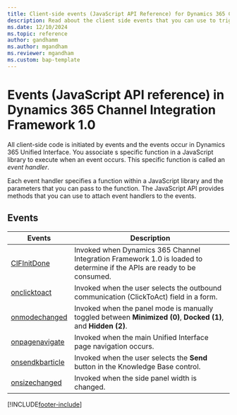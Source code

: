 ```yaml
---
title: Client-side events (JavaScript API Reference) for Dynamics 365 Channel Integration Framework 1.0 
description: Read about the client side events that you can use to trigger the client-side code in Dynamics 365 Channel Integration Framework 1.0.
ms.date: 12/10/2024
ms.topic: reference
author: gandhamm
ms.author: mgandham
ms.reviewer: mgandham
ms.custom: bap-template 
---
```


# Events (JavaScript API reference) in Dynamics 365 Channel Integration Framework 1.0

All client-side code is initiated by events and the events occur in Dynamics 365 Unified Interface. You associate s specific function in a JavaScript library to execute when an event occurs. This specific function is called an *event handler*.

Each event handler specifies a function within a JavaScript library and the parameters that you can pass to the function. The JavaScript API provides methods that you can use to attach event handlers to the events.

## Events

| Events | Description |
|---------|-------------|
| [CIFInitDone](events/cifinitdone.md) | Invoked when Dynamics 365 Channel Integration Framework 1.0 is loaded to determine if the APIs are ready to be consumed. |
| [onclicktoact](events/onclicktoact.md) | Invoked when the user selects the outbound communication (ClickToAct) field in a form. |
| [onmodechanged](events/onmodechanged.md) | Invoked when the panel mode is manually toggled between **Minimized (0)**, **Docked (1)**, and **Hidden (2)**. |
| [onpagenavigate](events/onpagenavigate.md) | Invoked when the main Unified Interface page navigation occurs. |
| [onsendkbarticle](events/onsendkbarticle.md) | Invoked when the user selects the **Send** button in the Knowledge Base control. |
| [onsizechanged](events/onsizechanged.md) | Invoked when the side panel width is changed. |

[!INCLUDE[footer-include](../../../../includes/footer-banner.md)]

